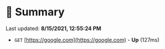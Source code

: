 # 📖 Summary
Last updated: **8/15/2021, 12:55:24 PM**

- `GET` [https://google.com](https://google.com) - **Up** (127ms)
